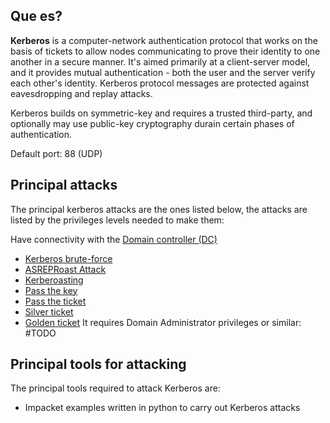 ## Que es?
__Kerberos__ is a computer-network authentication protocol that works on the basis of tickets to allow nodes communicating to prove their identity to one another in a secure manner. It's aimed primarily at a client-server model, and it provides mutual authentication - both the user and the server verify each other's identity. Kerberos protocol messages are protected against eavesdropping and replay attacks.

Kerberos builds on symmetric-key and requires a trusted third-party, and optionally may use public-key cryptography durain certain phases of authentication.

Default port: 88 (UDP)

## Principal attacks
The principal kerberos attacks are the ones listed below, the attacks are listed by the privileges levels needed to make them:

Have connectivity with the [Domain controller (DC)](</General Info/Tecnologias/Active Directory/Domain controller (DC).md>)
- [Kerberos brute-force](</General Info/Active Directory/Kerberos brute-force.md>)
- [ASREPRoast Attack](</General Info/Active Directory/ASREPRoast Attack.md>)
- [Kerberoasting](</General Info/Active Directory/Kerberoasting.md>)
- [Pass the key](</General Info/Active Directory/Pass the key.md>)
- [Pass the ticket](</General Info/Active Directory/Pass the ticket.md>)
- [Silver ticket](</General Info/Active Directory/Silver ticket.md>)
- [Golden ticket](</General Info/Active Directory/Golden ticket.md>)
It requires Domain Administrator privileges or similar:
#TODO

## Principal tools for attacking
The principal tools required to attack Kerberos are:

- Impacket examples written in python to carry out Kerberos attacks